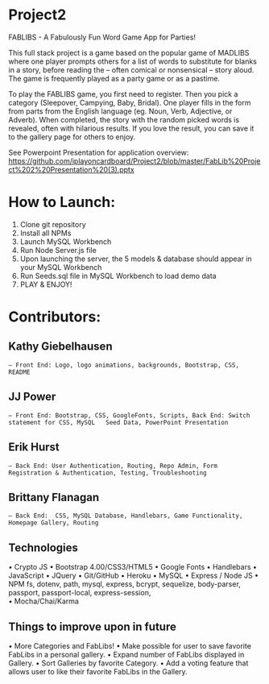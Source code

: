 # Project2
FABLIBS - A Fabulously Fun Word Game App for Parties!

This full stack project is a game based on the popular game of MADLIBS where one player prompts others for a list of words to substitute for blanks in a story, before reading the – often comical or nonsensical – story aloud. The game is frequently played as a party game or as a pastime. 

To play the FABLIBS game, you first need to register. Then you pick a category (Sleepover, Campying, Baby, Bridal). One player fills in the form from parts from the English language (eg. Noun, Verb, Adjective, or Adverb). When completed, the story with the random picked words is revealed, often with hilarious results. If you love the result, you can save it to the gallery page for others to enjoy.

See Powerpoint Presentation for application overview: https://github.com/iplayoncardboard/Project2/blob/master/FabLib%20Project%202%20Presentation%20(3).pptx

# How to Launch:
1) Clone git repository
2) Install all NPMs
3) Launch MySQL Workbench
3) Run Node Server.js file
4) Upon launching the server, the 5 models & database should appear in your MySQL Workbench
5) Run Seeds.sql file in MySQL Workbench to load demo data
6) PLAY & ENJOY!

# Contributors:

## Kathy Giebelhausen
    – Front End: Logo, logo animations, backgrounds, Bootstrap, CSS, README

## JJ Power
    – Front End: Bootstrap, CSS, GoogleFonts, Scripts, Back End: Switch statement for CSS, MySQL   Seed Data, PowerPoint Presentation

## Erik Hurst
    – Back End: User Authentication, Routing, Repo Admin, Form Registration & Authentication, Testing, Troubleshooting

## Brittany Flanagan
    – Back End:  CSS, MySQL Database, Handlebars, Game Functionality, Homepage Gallery, Routing


## Technologies
• Crypto JS
• Bootstrap 4.00/CSS3/HTML5
• Google Fonts
• Handlebars
• JavaScript
• JQuery
• Git/GitHub
• Heroku
• MySQL
• Express / Node JS
• NPM fs, dotenv, path, mysql, express, bcrypt, sequelize, body-parser, passport, passport-local,   express-session,  
• Mocha/Chai/Karma

## Things to improve upon in future
• More Categories and FabLibs!
• Make possible for user to save favorite FabLibs in a personal gallery.
• Expand number of FabLibs displayed in Gallery.
• Sort Galleries by favorite Category.
• Add a voting feature that allows user to like their favorite FabLibs in the Gallery.


